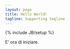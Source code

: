 ```yaml
---
layout: page
title: Hello World!
tagline: Supporting tagline
---
```

{% include JB/setup %}

E' ora di iniziare. 

